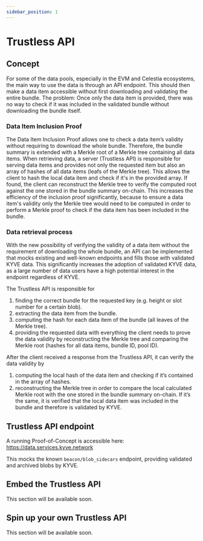 ```yaml
---
sidebar_position: 1
---
```


# Trustless API

## Concept
For some of the data pools, especially in the EVM and Celestia ecosystems, the main way to use the data is through an 
API endpoint. This should then make a data item accessible without first downloading and validating the entire bundle. The 
problem: Once only the data item is provided, there was no way to check if it was included in the validated bundle without 
downloading the bundle itself.

### Data Item Inclusion Proof
The Data Item Inclusion Proof allows one to check a data item’s validity without requiring to download the whole bundle. 
Therefore, the bundle summary is extended with a Merkle root of a Merkle tree containing all data items. When retrieving data, 
a server (Trustless API) is responsible for serving data items and provides not only the requested item but also an array of 
hashes of all data items (leafs of the Merkle tree). This allows the client to hash the local data item and check if it's in 
the provided array. If found, the client can reconstruct the Merkle tree to verify the computed root against the one stored in 
the bundle summary on-chain. This increases the efficiency of the inclusion proof significantly, because to ensure a data item's 
validity only the Merkle tree would need to be computed in order to perform a Merkle proof to check if the data item has been 
included in the bundle.

### Data retrieval process
With the new possibility of verifying the validity of a data item without the requirement of downloading the whole bundle, 
an API can be implemented that mocks existing and well-known endpoints and fills those with validated KYVE data. This significantly 
increases the adoption of validated KYVE data, as a large number of data users have a high potential interest in the endpoint 
regardless of KYVE.

The Trustless API is responsible for
1. finding the correct bundle for the requested key (e.g. height or slot number for a certain blob).
2. extracting the data item from the bundle.
3. computing the hash for each data item of the bundle (all leaves of the Merkle tree).
4. providing the requested data with everything the client needs to prove the data validity by reconstructing the Merkle tree and comparing the Merkle root (hashes for all data items, bundle ID, pool ID).

After the client received a response from the Trustless API, it can verify the data validity by
1. computing the local hash of the data item and checking if it’s contained in the array of hashes.
2. reconstructing the Merkle tree in order to compare the local calculated Merkle root with the one stored in the bundle summary on-chain. If it’s the same, it is verified that the local data item was included in the bundle and therefore is validated by KYVE.


## Trustless API endpoint

A running Proof-of-Concept is accessible here: https://data.services.kyve.network

This mocks the known `beacon/blob_sidecars` endpoint, providing validated and archived blobs by KYVE.

## Embed the Trustless API

This section will be available soon.

## Spin up your own Trustless API

This section will be available soon.